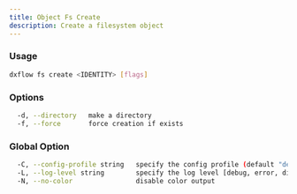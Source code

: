 ```yaml
---
title: Object Fs Create 
description: Create a filesystem object
---
```


### Usage

```bash
dxflow fs create <IDENTITY> [flags]
```

### Options

```bash
  -d, --directory   make a directory
  -f, --force       force creation if exists
```

### Global Option

```bash
  -C, --config-profile string   specify the config profile (default "default")
  -L, --log-level string        specify the log level [debug, error, disabled] (default "disabled")
  -N, --no-color                disable color output
```

